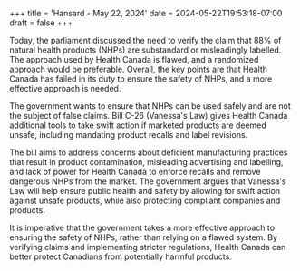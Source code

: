 +++
title = 'Hansard - May 22, 2024'
date = 2024-05-22T19:53:18-07:00
draft = false
+++

Today, the parliament discussed the need to verify the claim that 88% of natural health products (NHPs) are substandard or misleadingly labelled. The approach used by Health Canada is flawed, and a randomized approach would be preferable. Overall, the key points are that Health Canada has failed in its duty to ensure the safety of NHPs, and a more effective approach is needed.

The government wants to ensure that NHPs can be used safely and are not the subject of false claims. Bill C-26 (Vanessa's Law) gives Health Canada additional tools to take swift action if marketed products are deemed unsafe, including mandating product recalls and label revisions.

The bill aims to address concerns about deficient manufacturing practices that result in product contamination, misleading advertising and labelling, and lack of power for Health Canada to enforce recalls and remove dangerous NHPs from the market. The government argues that Vanessa's Law will help ensure public health and safety by allowing for swift action against unsafe products, while also protecting compliant companies and products.

It is imperative that the government takes a more effective approach to ensuring the safety of NHPs, rather than relying on a flawed system. By verifying claims and implementing stricter regulations, Health Canada can better protect Canadians from potentially harmful products.